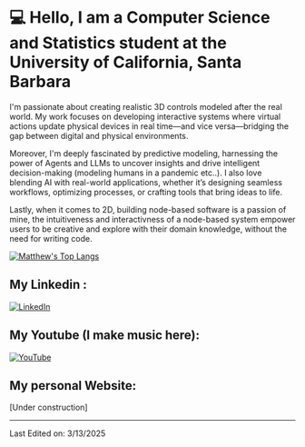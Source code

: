 
# 💻 Hello, I am a Computer Science and Statistics student at the University of California, Santa Barbara

I'm passionate about creating realistic 3D controls modeled after the real world. My work focuses on developing interactive systems where virtual actions update physical devices in real time—and vice versa—bridging the gap between digital and physical environments.

Moreover, I'm deeply fascinated by predictive modeling, harnessing the power of Agents and LLMs to uncover insights and drive intelligent decision-making (modeling humans in a pandemic etc..).  I also love blending AI with real-world applications, whether it’s designing seamless workflows, optimizing processes, or crafting tools that bring ideas to life.

Lastly, when it comes to 2D, building node-based software is a passion of mine, the intuitiveness and interactivness of a node-based system empower users to be creative and explore with their domain knowledge, without the need for writing code. 

[![Matthew's Top Langs](https://github-readme-stats.vercel.app/api/top-langs/?username=ANYhackerfort&theme=tokyonight&layout=compact&hide=makefile)](https://github.com/ANYhackerfort)

## My Linkedin : 
[![LinkedIn](https://img.shields.io/badge/LinkedIn-Profile-blue?logo=linkedin)](https://www.linkedin.com/in/matthew-zhang-1b3b23272/)

## My Youtube (I make music here):
[![YouTube](https://img.shields.io/badge/YouTube-Subscribe-red?logo=youtube)](https://www.youtube.com/@LaibentonMusicGarage)

## My personal Website:
[Under construction] 

------
Last Edited on: 3/13/2025
